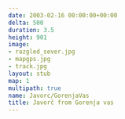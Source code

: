 ```yaml
---
date: 2003-02-16 00:00:00+00:00
delta: 500
duration: 3.5
height: 901
image:
- razgled_sever.jpg
- mapgps.jpg
- track.jpg
layout: stub
map: 1
multipath: true
name: Javorc/GorenjaVas
title: Javorč from Gorenja vas
---
```

